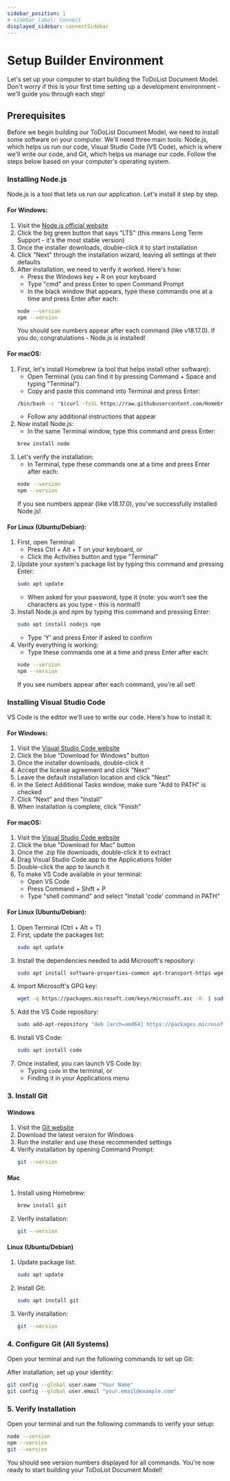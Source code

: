 ```yaml
---
sidebar_position: 1
# sidebar_label: Connect
displayed_sidebar: connectSidebar
---
```


# Setup Builder Environment

Let's set up your computer to start building the ToDoList Document Model. Don't worry if this is your first time setting up a development environment - we'll guide you through each step!

## Prerequisites

Before we begin building our ToDoList Document Model, we need to install some software on your computer. We'll need three main tools: Node.js, which helps us run our code, Visual Studio Code (VS Code), which is where we'll write our code, and Git, which helps us manage our code. Follow the steps below based on your computer's operating system.

### Installing Node.js

Node.js is a tool that lets us run our application. Let's install it step by step.

#### For Windows:
1. Visit the [Node.js official website](https://nodejs.org/)
2. Click the big green button that says "LTS" (this means Long Term Support - it's the most stable version)
3. Once the installer downloads, double-click it to start installation
4. Click "Next" through the installation wizard, leaving all settings at their defaults
5. After installation, we need to verify it worked. Here's how:
   - Press the Windows key + R on your keyboard
   - Type "cmd" and press Enter to open Command Prompt
   - In the black window that appears, type these commands one at a time and press Enter after each:
   ```bash
   node --version
   npm --version
   ```
   You should see numbers appear after each command (like v18.17.0). If you do, congratulations - Node.js is installed!

#### For macOS:
1. First, let's install Homebrew (a tool that helps install other software):
   - Open Terminal (you can find it by pressing Command + Space and typing "Terminal")
   - Copy and paste this command into Terminal and press Enter:
   ```bash
   /bin/bash -c "$(curl -fsSL https://raw.githubusercontent.com/Homebrew/install/HEAD/install.sh)"
   ```
   - Follow any additional instructions that appear
2. Now install Node.js:
   - In the same Terminal window, type this command and press Enter:
   ```bash
   brew install node
   ```
3. Let's verify the installation:
   - In Terminal, type these commands one at a time and press Enter after each:
   ```bash
   node --version
   npm --version
   ```
   If you see numbers appear (like v18.17.0), you've successfully installed Node.js!

#### For Linux (Ubuntu/Debian):
1. First, open Terminal:
   - Press Ctrl + Alt + T on your keyboard, or
   - Click the Activities button and type "Terminal"
2. Update your system's package list by typing this command and pressing Enter:
   ```bash
   sudo apt update
   ```
   - When asked for your password, type it (note: you won't see the characters as you type - this is normal!)
3. Install Node.js and npm by typing this command and pressing Enter:
   ```bash
   sudo apt install nodejs npm
   ```
   - Type 'Y' and press Enter if asked to confirm
4. Verify everything is working:
   - Type these commands one at a time and press Enter after each:
   ```bash
   node --version
   npm --version
   ```
   If you see numbers appear after each command, you're all set!

### Installing Visual Studio Code

VS Code is the editor we'll use to write our code. Here's how to install it:

#### For Windows:
1. Visit the [Visual Studio Code website](https://code.visualstudio.com/)
2. Click the blue "Download for Windows" button
3. Once the installer downloads, double-click it
4. Accept the license agreement and click "Next"
5. Leave the default installation location and click "Next"
6. In the Select Additional Tasks window, make sure "Add to PATH" is checked
7. Click "Next" and then "Install"
8. When installation is complete, click "Finish"

#### For macOS:
1. Visit the [Visual Studio Code website](https://code.visualstudio.com/)
2. Click the blue "Download for Mac" button
3. Once the .zip file downloads, double-click it to extract
4. Drag Visual Studio Code.app to the Applications folder
5. Double-click the app to launch it
6. To make VS Code available in your terminal:
   - Open VS Code
   - Press Command + Shift + P
   - Type "shell command" and select "Install 'code' command in PATH"

#### For Linux (Ubuntu/Debian):
1. Open Terminal (Ctrl + Alt + T)
2. First, update the packages list:
   ```bash
   sudo apt update
   ```
3. Install the dependencies needed to add Microsoft's repository:
   ```bash
   sudo apt install software-properties-common apt-transport-https wget
   ```
4. Import Microsoft's GPG key:
   ```bash
   wget -q https://packages.microsoft.com/keys/microsoft.asc -O- | sudo apt-key add -
   ```
5. Add the VS Code repository:
   ```bash
   sudo add-apt-repository "deb [arch=amd64] https://packages.microsoft.com/repos/vscode stable main"
   ```
6. Install VS Code:
   ```bash
   sudo apt install code
   ```
7. Once installed, you can launch VS Code by:
   - Typing `code` in the terminal, or
   - Finding it in your Applications menu

### 3. Install Git

#### Windows
1. Visit the [Git website](https://git-scm.com/)
2. Download the latest version for Windows
3. Run the installer and use these recommended settings
4. Verify installation by opening Command Prompt:
   ```bash
   git --version
   ```

#### Mac
1. Install using Homebrew:
   ```bash
   brew install git
   ```
2. Verify installation:
   ```bash
   git --version
   ```

#### Linux (Ubuntu/Debian)
1. Update package list:
   ```bash
   sudo apt update
   ```
2. Install Git:
   ```bash
   sudo apt install git
   ```
3. Verify installation:
   ```bash
   git --version
   ```

### 4. Configure Git (All Systems)

Open your terminal and run the following commands to set up Git:

After installation, set up your identity:
```bash
git config --global user.name "Your Name"
git config --global user.email "your.email@example.com"
```

### 5. Verify Installation

Open your terminal and run the following commands to verify your setup:
```bash
node --version
npm --version
git --version
```

You should see version numbers displayed for all commands. You're now ready to start building your ToDoList Document Model!
